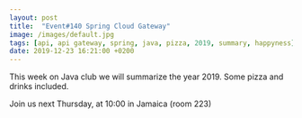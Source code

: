 ```yaml
---
layout: post
title:  "Event#140 Spring Cloud Gateway"
image: /images/default.jpg
tags: [api, api gateway, spring, java, pizza, 2019, summary, happyness]
date: 2019-12-23 16:21:00 +0200
---
```


This week on Java club we will summarize the year 2019. Some pizza and drinks included. []()

Join us next Thursday, at 10:00 in Jamaica (room 223)
